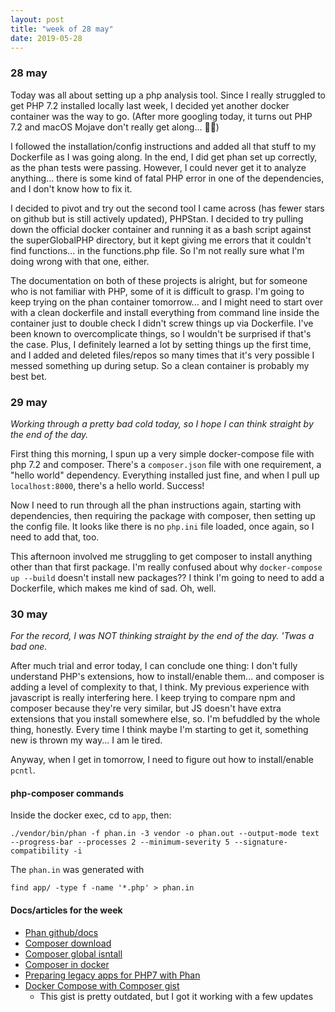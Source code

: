 ```yaml
---
layout: post
title: "week of 28 may"
date: 2019-05-28
---
```


### 28 may

Today was all about setting up a php analysis tool. Since I really struggled to get PHP 7.2 installed locally last week, I decided yet another docker container was the way to go. (After more googling today, it turns out PHP 7.2 and macOS Mojave don't really get along... :woman_shrugging:)

I followed the installation/config instructions and added all that stuff to my Dockerfile as I was going along. In the end, I did get phan set up correctly, as the phan tests were passing. However, I could never get it to analyze anything... there is some kind of fatal PHP error in one of the dependencies, and I don't know how to fix it.

I decided to pivot and try out the second tool I came across (has fewer stars on github but is still actively updated), PHPStan. I decided to try pulling down the official docker container and running it as a bash script against the superGlobalPHP directory, but it kept giving me errors that it couldn't find functions... in the functions.php file. So I'm not really sure what I'm doing wrong with that one, either. 

The documentation on both of these projects is alright, but for someone who is not familiar with PHP, some of it is difficult to grasp. I'm going to keep trying on the phan container tomorrow... and I might need to start over with a clean dockerfile and install everything from command line inside the container just to double check I didn't screw things up via Dockerfile. I've been known to overcomplicate things, so I wouldn't be surprised if that's the case. Plus, I definitely learned a lot by setting things up the first time, and I added and deleted files/repos so many times that it's very possible I messed something up during setup. So a clean container is probably my best bet.

### 29 may

*Working through a pretty bad cold today, so I hope I can think straight by the end of the day.*

First thing this morning, I spun up a very simple docker-compose file with php 7.2 and composer. There's a `composer.json` file with one requirement, a "hello world" dependency. Everything installed just fine, and when I pull up `localhost:8000`, there's a hello world. Success!

Now I need to run through all the phan instructions again, starting with dependencies, then requiring the package with composer, then setting up the config file. It looks like there is no `php.ini` file loaded, once again, so I need to add that, too.

This afternoon involved me struggling to get composer to install anything other than that first package. I'm really confused about why `docker-compose up --build` doesn't install new packages?? I think I'm going to need to add a Dockerfile, which makes me kind of sad. Oh, well.

### 30 may

*For the record, I was NOT thinking straight by the end of the day. 'Twas a bad one.*

After much trial and error today, I can conclude one thing: I don't fully understand PHP's extensions, how to install/enable them... and composer is adding a level of complexity to that, I think. My previous experience with javascript is really interfering here. I keep trying to compare npm and composer because they're very similar, but JS doesn't have extra extensions that you install somewhere else, so. I'm befuddled by the whole thing, honestly. Every time I think maybe I'm starting to get it, something new is thrown my way... I am le tired.

Anyway, when I get in tomorrow, I need to figure out how to install/enable `pcntl`. 

#### php-composer commands

Inside the docker exec, cd to `app`, then:
```
./vendor/bin/phan -f phan.in -3 vendor -o phan.out --output-mode text --progress-bar --processes 2 --minimum-severity 5 --signature-compatibility -i
```

The `phan.in` was generated with
```
find app/ -type f -name '*.php' > phan.in
```

#### Docs/articles for the week

- [Phan github/docs](https://github.com/phan/phan)
- [Composer download](https://getcomposer.org/download/)
- [Composer global isntall](https://getcomposer.org/doc/00-intro.md)
- [Composer in docker](https://hub.docker.com/_/composer)
- [Preparing legacy apps for PHP7 with Phan](https://www.masterzendframework.com/preparing-for-php7-with-phan/)
- [Docker Compose with Composer gist](https://gist.github.com/andyshinn/e2c428f2cd234b718239)
  - This gist is pretty outdated, but I got it working with a few updates



